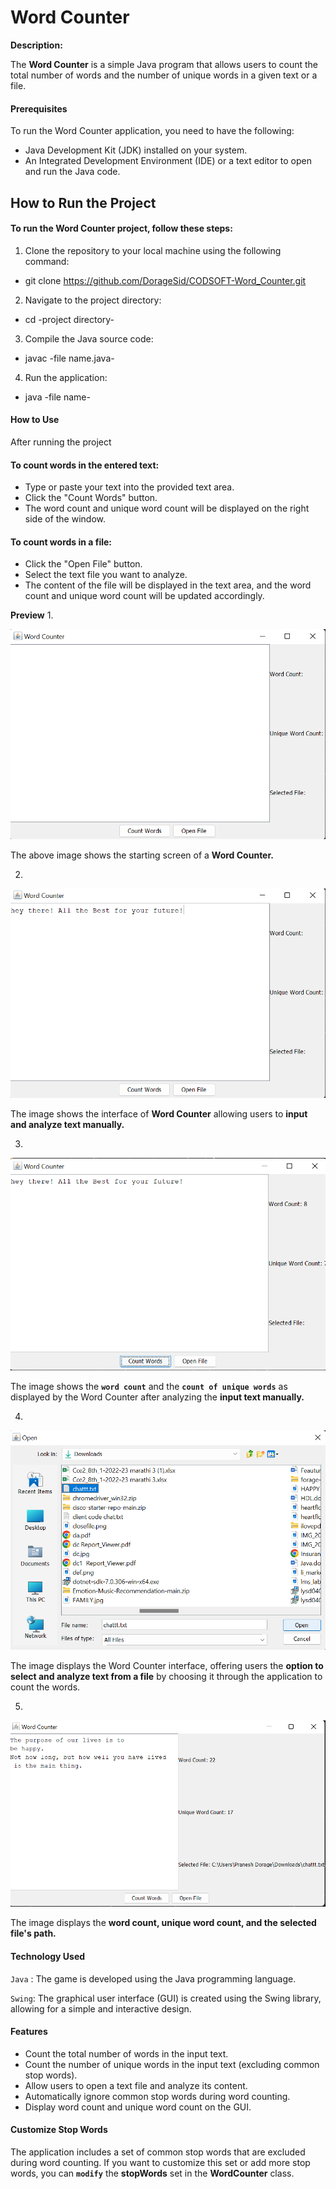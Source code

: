 # Word Counter

**Description:**

The **Word Counter** is a simple Java program that allows users to count the total number of words and the number of unique words in a given text or a file.

#### Prerequisites
To run the Word Counter application, you need to have the following:

-  Java Development Kit (JDK) installed on your system.
-  An Integrated Development Environment (IDE) or a text editor to open and run the Java code.

## How to Run the Project
#### To run the Word Counter project, follow these steps:

1. Clone the repository to your local machine using the following command:
  -  git clone https://github.com/DorageSid/CODSOFT-Word_Counter.git
2. Navigate to the project directory:
  -  cd -project directory-
3. Compile the Java source code:
  -  javac -file name.java-
4. Run the application:
  -  java -file name-

#### How to Use
After running the project
#### To count words in the entered text:
-  Type or paste your text into the provided text area.
-  Click the "Count Words" button.
-  The word count and unique word count will be displayed on the right side of the window.

#### To count words in a file:
-  Click the "Open File" button.
-  Select the text file you want to analyze.
-  The content of the file will be displayed in the text area, and the word count and unique word count will be updated accordingly.

**Preview**
1.

![start](https://github.com/DorageSid/CODSOFT-Word_Counter/blob/main/src/images/start.png)

The above image shows the starting screen of a **Word Counter.**



2.

![working](https://github.com/DorageSid/CODSOFT-Word_Counter/blob/main/src/images/manually%20text.png)

The image shows the interface of **Word Counter** allowing users to **input and analyze text manually.**




3.

![working](https://github.com/DorageSid/CODSOFT-Word_Counter/blob/main/src/images/manually%20text%20after%20count.png)

The image shows the **`word count`** and the **`count of unique words`** as displayed by the Word Counter after analyzing the **input text manually.**




4.

![start](https://github.com/DorageSid/CODSOFT-Word_Counter/blob/main/src/images/choosing%20file.png)


The image displays the Word Counter interface, offering users the **option to select and analyze text from a file** by choosing it through the application to count the words.



5.

![start](https://github.com/DorageSid/CODSOFT-Word_Counter/blob/main/src/images/choosing%20file%20%26%20count.png)


The image displays the **word count, unique word count, and the selected file's path.**



#### Technology Used
`Java` : The game is developed using the Java programming language.

`Swing`: The graphical user interface (GUI) is created using the Swing library, allowing for a simple and interactive design.

#### Features

-  Count the total number of words in the input text.
-  Count the number of unique words in the input text (excluding common stop words).
-  Allow users to open a text file and analyze its content.
-  Automatically ignore common stop words during word counting.
-  Display word count and unique word count on the GUI.


#### Customize Stop Words
The application includes a set of common stop words that are excluded during word counting. If you want to customize this set or add more stop words, you can **`modify`**  the **stopWords** set in the **WordCounter** class.
